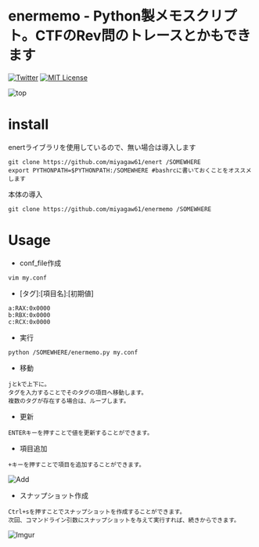 # enermemo - Python製メモスクリプト。CTFのRev問のトレースとかもできます

[![Twitter](https://imgur.com/Ibo0Twr)](https://twitter.com/miyagaw61)
[![MIT License](https://img.shields.io/badge/license-MIT-blue.svg?style=flat)](http://choosealicense.com/licenses/mit/)

![top](https://i.imgur.com/7QFAylu.png)

# install

enertライブラリを使用しているので、無い場合は導入します
```
git clone https://github.com/miyagaw61/enert /SOMEWHERE
export PYTHONPATH=$PYTHONPATH:/SOMEWHERE #bashrcに書いておくことをオススメします
```
本体の導入
```
git clone https://github.com/miyagaw61/enermemo /SOMEWHERE
```

# Usage

* conf_file作成
```
vim my.conf
```

* \[タグ\]:\[項目名\]:\[初期値\]
```
a:RAX:0x0000
b:RBX:0x0000
c:RCX:0x0000
```

* 実行
```
python /SOMEWHERE/enermemo.py my.conf
```

* 移動
```
jとkで上下に。
タグを入力することでそのタグの項目へ移動します。
複数のタグが存在する場合は、ループします。
```

* 更新
```
ENTERキーを押すことで値を更新することができます。
```

* 項目追加
```
+キーを押すことで項目を追加することができます。
```
![Add](https://i.imgur.com/f39g3nW.png)

* スナップショット作成
```
Ctrl+sを押すことでスナップショットを作成することができます。
次回、コマンドライン引数にスナップショットを与えて実行すれば、続きからできます。
```
![Imgur](https://i.imgur.com/CEz5kyw.png)
